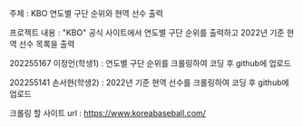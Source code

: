 주제 : KBO 연도별 구단 순위와 현역 선수 출력



프로젝트 내용 : "KBO" 공식 사이트에서 연도별 구단 순위를 출력하고 2022년 기준 현역 선수 목록을 출력


202255167 이정언(학생1) : 연도별 구단 순위를 크롤링하여 코딩 후 github에 업로드

202255141 손서현(학생2) : 2022년 기준 현역 선수를 크롤링하여 코딩 후 github에 업로드



크롤링 할 사이트 url : https://www.koreabaseball.com/
